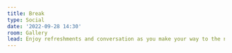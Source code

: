 ```yaml
---
title: Break
type: Social
date: '2022-09-28 14:30'
room: Gallery
lead: Enjoy refreshments and conversation as you make your way to the next session.
---
```

